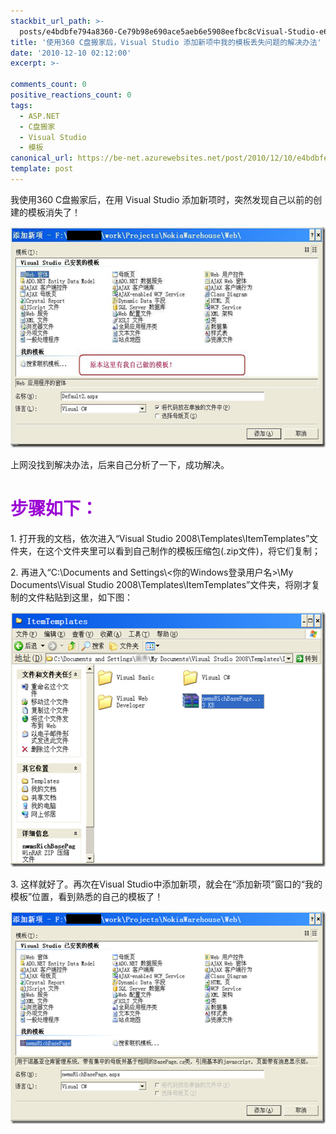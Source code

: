 ```yaml
---
stackbit_url_path: >-
  posts/e4bdbfe794a8360-Ce79b98e690ace5aeb6e5908eefbc8cVisual-Studio-e6b7bbe58aa0e696b0e9a1b9e4b8ade68891e79a84e6a8a1e69dbfe4b8a2e5a4b1e997aee9a298e79a84e8a7a3e586b3e58a9ee6b395
title: '使用360 C盘搬家后，Visual Studio 添加新项中我的模板丢失问题的解决办法'
date: '2010-12-10 02:12:00'
excerpt: >-
  
comments_count: 0
positive_reactions_count: 0
tags: 
  - ASP.NET
  - C盘搬家
  - Visual Studio
  - 模板
canonical_url: https://be-net.azurewebsites.net/post/2010/12/10/e4bdbfe794a8360-Ce79b98e690ace5aeb6e5908eefbc8cVisual-Studio-e6b7bbe58aa0e696b0e9a1b9e4b8ade68891e79a84e6a8a1e69dbfe4b8a2e5a4b1e997aee9a298e79a84e8a7a3e586b3e58a9ee6b395
template: post
---
```

<p>我使用360 C盘搬家后，在用 Visual Studio 添加新项时，突然发现自己以前的创建的模板消失了！ </p>  <p><a href="https://raw.githubusercontent.com/Jeff-Tian/blogengine.net/master/Source/BlogEngine/BlogEngine.NET/App_Data/files/image_93.png"><img style="background-image: none; border-bottom: 0px; border-left: 0px; margin: 0px 10px 0px 0px; padding-left: 0px; padding-right: 0px; display: inline; border-top: 0px; border-right: 0px; padding-top: 0px" title="image" border="0" alt="image" src="https://raw.githubusercontent.com/Jeff-Tian/blogengine.net/master/Source/BlogEngine/BlogEngine.NET/App_Data/files/image_thumb_92.png" width="562" height="353" /></a></p>  <p>上网没找到解决办法，后来自己分析了一下，成功解决。</p>  <h1><font color="#9b00d3"><strong>步骤如下：</strong></font></h1>  <p>1. 打开我的文档，依次进入“Visual Studio 2008\Templates\ItemTemplates”文件夹，在这个文件夹里可以看到自己制作的模板压缩包(.zip文件)，将它们复制；</p>  <p>2. 再进入“C:\Documents and Settings\&lt;你的Windows登录用户名&gt;\My Documents\Visual Studio 2008\Templates\ItemTemplates”文件夹，将刚才复制的文件粘贴到这里，如下图：</p>  <p><a href="https://raw.githubusercontent.com/Jeff-Tian/blogengine.net/master/Source/BlogEngine/BlogEngine.NET/App_Data/files/image_94.png"><img style="background-image: none; border-bottom: 0px; border-left: 0px; margin: 0px 10px 0px 0px; padding-left: 0px; padding-right: 0px; display: inline; border-top: 0px; border-right: 0px; padding-top: 0px" title="image" border="0" alt="image" src="https://raw.githubusercontent.com/Jeff-Tian/blogengine.net/master/Source/BlogEngine/BlogEngine.NET/App_Data/files/image_thumb_93.png" width="542" height="408" /></a></p>  <p>3. 这样就好了。再次在Visual Studio中添加新项，就会在“添加新项”窗口的“我的模板”位置，看到熟悉的自己的模板了！</p>  <p><a href="https://raw.githubusercontent.com/Jeff-Tian/blogengine.net/master/Source/BlogEngine/BlogEngine.NET/App_Data/files/image_95.png"><img style="background-image: none; border-bottom: 0px; border-left: 0px; margin: 0px 10px 0px 0px; padding-left: 0px; padding-right: 0px; display: inline; border-top: 0px; border-right: 0px; padding-top: 0px" title="image" border="0" alt="image" src="https://raw.githubusercontent.com/Jeff-Tian/blogengine.net/master/Source/BlogEngine/BlogEngine.NET/App_Data/files/image_thumb_94.png" width="543" height="340" /></a></p>